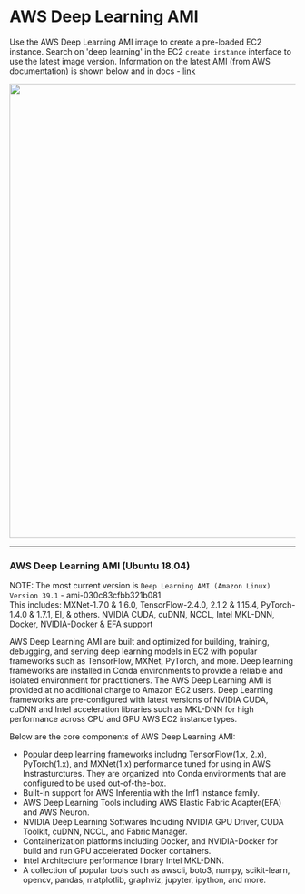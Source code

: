 # AWS Deep Learning AMI

Use the AWS Deep Learning AMI image to create a pre-loaded EC2 instance.  Search on 'deep learning' in the EC2 `create instance` interface to use the latest image version.  Information on the latest AMI (from AWS documentation) is shown below and in docs - [link](https://docs.aws.amazon.com/dlami/latest/devguide/what-is-dlami.html)  

<img src="https://github.com/lynnlangit/Hello-AWS-Data-Services/blob/master/images/deep-learning-ami.png" width=800>

----

### AWS Deep Learning AMI (Ubuntu 18.04)

NOTE: The most current version is `Deep Learning AMI (Amazon Linux) Version 39.1` - ami-030c83cfbb321b081  
This includes: MXNet-1.7.0 & 1.6.0, TensorFlow-2.4.0, 2.1.2 & 1.15.4, PyTorch-1.4.0 & 1.7.1, EI, & others. NVIDIA CUDA, cuDNN, NCCL, Intel MKL-DNN, Docker, NVIDIA-Docker & EFA support  

AWS Deep Learning AMI are built and optimized for building, training, debugging, and serving deep learning models in EC2 with popular frameworks such as TensorFlow, MXNet, PyTorch, and more. Deep learning frameworks are installed in Conda environments to provide a reliable and isolated environment for practitioners. The AWS Deep Learning AMI is provided at no additional charge to Amazon EC2 users. Deep Learning frameworks are pre-configured with latest versions of NVIDIA CUDA, cuDNN and Intel acceleration libraries such as MKL-DNN for high performance across CPU and GPU AWS EC2 instance types.

Below are the core components of AWS Deep Learning AMI:
- Popular deep learning frameworks includng TensorFlow(1.x, 2.x), PyTorch(1.x), and MXNet(1.x) performance tuned for using in AWS Instrasturctures. They are organized into Conda environments that are configured to be used out-of-the-box.
- Built-in support for AWS Inferentia with the Inf1 instance family.
- AWS Deep Learning Tools including AWS Elastic Fabric Adapter(EFA) and AWS Neuron.
- NVIDIA Deep Learning Softwares Including NVIDIA GPU Driver, CUDA Toolkit, cuDNN, NCCL, and Fabric Manager.
- Containerization platforms including Docker, and NVIDIA-Docker for build and run GPU accelerated Docker containers.
- Intel Architecture performance library Intel MKL-DNN.
- A collection of popular tools such as awscli, boto3, numpy, scikit-learn, opencv, pandas, matplotlib, graphviz, jupyter, ipython, and more.
